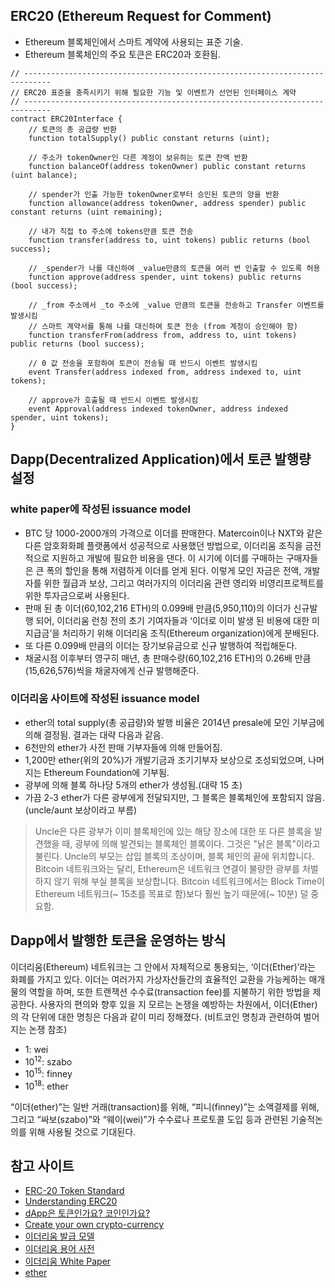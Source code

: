 ## ERC20 (Ethereum Request for Comment)
* Ethereum 블록체인에서 스마트 계약에 사용되는 표준 기술.
* Ethereum 블록체인의 주요 토큰은 ERC20과 호환됨.

```
// ----------------------------------------------------------------------------
// ERC20 표준을 충족시키기 위해 필요한 기능 및 이벤트가 선언된 인터페이스 계약
// ----------------------------------------------------------------------------
contract ERC20Interface {
    // 토큰의 총 공급량 반환
    function totalSupply() public constant returns (uint);

    // 주소가 tokenOwner인 다른 계정이 보유하는 토큰 잔액 반환
    function balanceOf(address tokenOwner) public constant returns (uint balance);

    // spender가 인출 가능한 tokenOwner로부터 승인된 토큰의 양을 반환
    function allowance(address tokenOwner, address spender) public constant returns (uint remaining);

    // 내가 직접 to 주소에 tokens만큼 토큰 전송
    function transfer(address to, uint tokens) public returns (bool success);

    // _spender가 나를 대신하여 _value만큼의 토큰을 여러 번 인출할 수 있도록 허용
    function approve(address spender, uint tokens) public returns (bool success);

    // _from 주소에서 _to 주소에 _value 만큼의 토큰을 전송하고 Transfer 이벤트를 발생시킴
    // 스마트 계약서를 통해 나를 대신하여 토큰 전송 (from 계정이 승인해야 함)
    function transferFrom(address from, address to, uint tokens) public returns (bool success);

    // 0 값 전송을 포함하여 토큰이 전송될 때 반드시 이벤트 발생시킴
    event Transfer(address indexed from, address indexed to, uint tokens);

    // approve가 호출될 때 반드시 이벤트 발생시킴
    event Approval(address indexed tokenOwner, address indexed spender, uint tokens);
}
```

## Dapp(Decentralized Application)에서 토큰 발행량 설정

### white paper에 작성된 issuance model

* BTC 당 1000-2000개의 가격으로 이더를 판매한다. Matercoin이나 NXT와 같은 다른 암호화화폐 플랫폼에서 성공적으로 사용했던 방법으로, 이더리움 조직을 금전적으로 지원하고 개발에 필요한 비용을 댄다. 이 시기에 이더를 구매하는 구매자들은 큰 폭의 할인을 통해 저렴하게 이더를 얻게 된다. 이렇게 모인 자금은 전액, 개발자를 위한 월급과 보상, 그리고 여러가지의 이더리움 관련 영리와 비영리프로젝트를 위한 투자금으로써 사용된다.
* 판매 된 총 이더(60,102,216 ETH)의 0.099배 만큼(5,950,110)의 이더가 신규발행 되어, 이더리움 런칭 전의 초기 기여자들과 ‘이더로 이미 발생 된 비용에 대한 미지급금’을 처리하기 위해 이더리움 조직(Ethereum organization)에게 분배된다.
* 또 다른 0.099배 만큼의 이더는 장기보유금으로 신규 발행하여 적립해둔다.
* 채굴시점 이후부터 영구히 매년, 총 판매수량(60,102,216 ETH)의 0.26배 만큼(15,626,576)씩을 채굴자에게 신규 발행해준다.

### 이더리움 사이트에 작성된 issuance model
* ether의 total supply(총 공급량)와 발행 비율은 2014년 presale에 모인 기부금에 의해 결정됨. 결과는 대략 다음과 같음.
* 6천만의 ether가 사전 판매 기부자들에 의해 만들어짐.
* 1,200만 ether(위의 20%)가 개발기금과 조기기부자 보상으로 조성되었으며, 나머지는 Ethereum Foundation에 기부됨.
* 광부에 의해 블록 하나당 5개의 ether가 생성됨.(대략 15 초)
* 가끔 2-3 ether가 다른 광부에게 전달되지만, 그 블록은 블록체인에 포함되지 않음.(uncle/aunt 보상이라고 부름)

> Uncle은 다른 광부가 이미 블록체인에 있는 해당 장소에 대한 또 다른 블록을 발견했을 때, 광부에 의해 발견되는 블록체인 블록이다. 그것은 "낡은 블록"이라고 불린다. Uncle의 부모는 삽입 블록의 조상이며, 블록 체인의 끝에 위치합니다. Bitcoin 네트워크와는 달리, Ethereum은 네트워크 연결이 불량한 광부를 처벌하지 않기 위해 부실 블록을 보상합니다. Bitcoin 네트워크에서는 Block Time이 Ethereum 네트워크(~ 15초를 목표로 함)보다  훨씬 높기 때문에(~ 10분) 덜 중요함.

## Dapp에서 발행한 토큰을 운영하는 방식

이더리움(Ethereum) 네트워크는 그 안에서 자체적으로 통용되는, ‘이더(Ether)’라는 화폐를 가지고 있다. 이더는 여러가지 가상자산들간의 효율적인 교환을 가능케하는 매개물의 역할을 하며, 또한 트랜잭션 수수료(transaction fee)를 지불하기 위한 방법을 제공한다. 사용자의 편의와 향후 있을 지 모르는 논쟁을 예방하는 차원에서, 이더(Ether)의 각 단위에 대한 명칭은 다음과 같이 미리 정해졌다. (비트코인 명칭과 관련하여 벌어지는 논쟁 참조)

* 1: wei
* 10<sup>12</sup>: szabo
* 10<sup>15</sup>: finney
* 10<sup>18</sup>: ether

“이더(ether)”는 일반 거래(transaction)를 위해, “피니(finney)”는 소액결제를 위해, 그리고 “싸보(szabo)”와 “웨이(wei)”가 수수료나 프로토콜 도입 등과 관련된 기술적논의를 위해 사용될 것으로 기대된다.

## 참고 사이트
* [ERC-20 Token Standard](https://github.com/ethereum/EIPs/blob/master/EIPS/eip-20.md#events)
* [Understanding ERC20](https://coincentral.com/understanding-erc20/)
* [dApp은 토큰인가요? 코인인가요?](http://m.post.naver.com/viewer/postView.nhn?volumeNo=10225115&memberNo=39336576)
* [Create your own crypto-currency](https://www.ethereum.org/token#automatic-selling-and-buying)
* [이더리움 발급 모델](https://blog.ethereum.org/2014/04/10/the-issuance-model-in-ethereum/)
* [이더리움 용어 사전](http://ethdocs.org/en/latest/glossary.html)
* [이더리움 White Paper](https://github.com/ethereum/wiki/wiki/%5BKorean%5D-White-Paper)
* [ether](https://www.ethereum.org/ether)